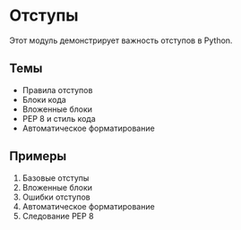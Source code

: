 # Отступы

Этот модуль демонстрирует важность отступов в Python.

## Темы

- Правила отступов
- Блоки кода
- Вложенные блоки
- PEP 8 и стиль кода
- Автоматическое форматирование

## Примеры

1. Базовые отступы
2. Вложенные блоки
3. Ошибки отступов
4. Автоматическое форматирование
5. Следование PEP 8 